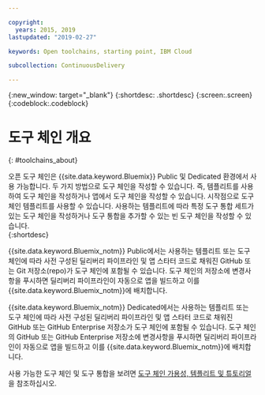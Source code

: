```yaml
---

copyright:
  years: 2015, 2019
lastupdated: "2019-02-27"

keywords: Open toolchains, starting point, IBM Cloud

subcollection: ContinuousDelivery

---
```


{:new_window: target="_blank"}
{:shortdesc: .shortdesc}
{:screen:.screen}
{:codeblock:.codeblock}


# 도구 체인 개요   
{: #toolchains_about}  

오픈 도구 체인은 {{site.data.keyword.Bluemix}} Public 및 Dedicated 환경에서 사용 가능합니다. 두 가지 방법으로 도구 체인을 작성할 수 있습니다. 즉, 템플리트를 사용하여 도구 체인을 작성하거나 앱에서 도구 체인을 작성할 수 있습니다. 시작점으로 도구 체인 템플리트를 사용할 수 있습니다. 사용하는 템플리트에 따라 특정 도구 통합 세트가 있는 도구 체인을 작성하거나 도구 통합을 추가할 수 있는 빈 도구 체인을 작성할 수 있습니다.    
{:shortdesc}

{{site.data.keyword.Bluemix_notm}} Public에서는 사용하는 템플리트 또는 도구 체인에 따라 사전 구성된 딜리버리 파이프라인 및 앱 스타터 코드로 채워진 GitHub 또는 Git 저장소(repo)가 도구 체인에 포함될 수 있습니다. 도구 체인의 저장소에 변경사항을 푸시하면 딜리버리 파이프라인이 자동으로 앱을 빌드하고 이를 {{site.data.keyword.Bluemix_notm}}에 배치합니다.

{{site.data.keyword.Bluemix_notm}} Dedicated에서는 사용하는 템플리트 또는 도구 체인에 따라 사전 구성된 딜리버리 파이프라인 및 앱 스타터 코드로 채워진 GitHub 또는 GitHub Enterprise 저장소가 도구 체인에 포함될 수 있습니다. 도구 체인의 GitHub 또는 GitHub Enterprise 저장소에 변경사항을 푸시하면 딜리버리 파이프라인이 자동으로 앱을 빌드하고 이를 {{site.data.keyword.Bluemix_notm}}에 배치합니다.

사용 가능한 도구 체인 및 도구 통합을 보려면 [도구 체인 가용성, 템플리트 및 튜토리얼](/docs/services/ContinuousDelivery?topic=ContinuousDelivery-cd_about)을 참조하십시오.

